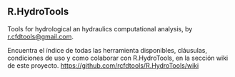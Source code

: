 ## R.HydroTools
Tools for hydrological an hydraulics computational analysis, by r.cfdtools@gmail.com.

Encuentra el índice de todas las herramienta disponibles, cláusulas, condiciones de uso y como colaborar con R.HydroTools, en la sección wiki de este proyecto. https://github.com/rcfdtools/R.HydroTools/wiki
